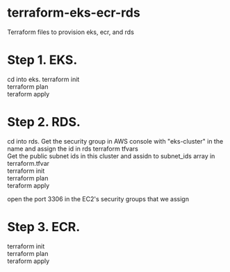 # terraform-eks-ecr-rds
Terraform files to provision eks, ecr, and rds<br />


# Step 1. EKS. 
cd into eks. 
terraform init<br />
terraform plan<br />
teraform apply<br />


# Step 2. RDS. 
cd into rds. 
Get the security group in AWS console with "eks-cluster" in the name and assign the id in rds terraform tfvars<br />
Get the public subnet ids in this cluster and assidn to subnet_ids array in terraform.tfvar<br />
terraform init<br />
terraform plan<br />
teraform apply<br />

open the port 3306 in the EC2's security groups that we assign


# Step 3. ECR. 
terraform init<br />
terraform plan<br />
teraform apply<br />

